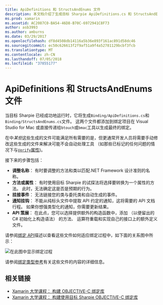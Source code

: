 ```yaml
---
title: ApiDefinitions 和 StructsAndEnums 文件
description: 本文档介绍了生成目标 Sharpie ApiDefinitions.cs 和 StructsAndEnums.cs 文件。 然后使用这些文件从 C# 访问 Objective C 代码。
ms.prod: xamarin
ms.assetid: AC2087C0-BA54-46D8-B70C-6972941C8F73
author: asb3993
ms.author: amburns
ms.date: 03/29/2017
ms.openlocfilehash: df8d4508db14116a5b36e893f161ac891d58dc46
ms.sourcegitcommit: ec50c626613f2f9af51a9f4a52781129bcbf3fcb
ms.translationtype: MT
ms.contentlocale: zh-CN
ms.lasthandoff: 07/05/2018
ms.locfileid: "37855177"
---
```

# <a name="apidefinitions--structsandenums-files"></a>ApiDefinitions 和 StructsAndEnums 文件

当目标 Sharpie 已经成功地运行时，它将生成`Binding/ApiDefinitions.cs`和`Binding/StructsAndEnums.cs`文件。
这两个文件都添加到绑定项目在 Visual Studio for Mac 或直接传递给`btouch`或`bmac`工具以生成最终的绑定。

在中*某些*这些生成的文件可能满足所有需要的是，但更通常开发人员将需要手动修改这些生成的文件来解决可能不会自动处理工具 （如那些已标记的任何问题的情况下与[`Verify`属性](~/cross-platform/macios/binding/objective-sharpie/platform/verify.md))。

接下来的步骤包括：

- **调整名称**： 有时要调整的方法和类以匹配.NET Framework 设计准则的名称。
- **方法或属性**： 有时使用目标 Sharpie 的试探法将选择要转换为一个属性的方法。 此时，无法确定这是否是预期的行为。
- **挂接事件**： 无法链接您的类与委托类和自动生成的事件。
- **通知挂钩**： 不能从纯标头文件中提取 API 约定的通知，这将需要的 API 文档行程。 如果你想强类型化的通知，你需要更新结果。
- **API 策展**： 在此点，您可以选择提供额外的构造函数中，添加 （以便留出的 C# 初始化上构造语法） 的方法、 运算符重载和实现自己的接口上的额外定义文件。

请参阅[绑定 API](~/cross-platform/macios/binding/objective-c-libraries.md)描述以查看这些文件如何适应绑定过程中，如下面的关系图中所示：

![](apidefinitions-structsandenums-images/binding-flowchart.png "在此图中显示绑定过程")

请参阅[绑定类型参考](~/cross-platform/macios/binding/binding-types-reference.md)有关这些文件的内容的详细信息。

## <a name="related-links"></a>相关链接

- [Xamarin 大学课程： 构建 OBJECTIVE-C 绑定库](https://university.xamarin.com/classes/track/all#building-an-objective-c-bindings-library)
- [Xamarin 大学课程： 构建使用目标 Sharpie OBJECTIVE-C 绑定库](https://university.xamarin.com/classes/track/all#build-an-objective-c-bindings-library-with-objective-sharpie)
